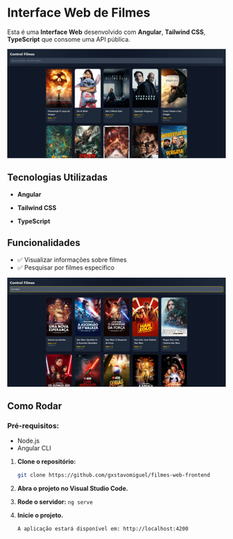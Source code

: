 # Interface Web de Filmes
Esta é uma **Interface Web** desenvolvido com **Angular**, **Tailwind CSS**, **TypeScript** que consome uma API pública.

![Filmes Web 1](public/filmesweb1.png)

## Tecnologias Utilizadas
-   **Angular** 
    
-   **Tailwind CSS**
    
-   **TypeScript**

## Funcionalidades

-   ✅ Visualizar informações sobre filmes
-   ✅ Pesquisar por filmes específico

![Filmes Web 2](public/filmesweb2.png)

## Como Rodar 
### Pré-requisitos:
-   Node.js 
-   Angular CLI  

1. **Clone o repositório:**
   ```bash
   git clone https://github.com/gxstavomiguel/filmes-web-frontend
2. **Abra o projeto no Visual Studio Code.**

3. **Rode o servidor:**
``
	ng serve
   ``

4. **Inicie o projeto.**
   ```bash 
   A aplicação estará disponível em: http://localhost:4200


